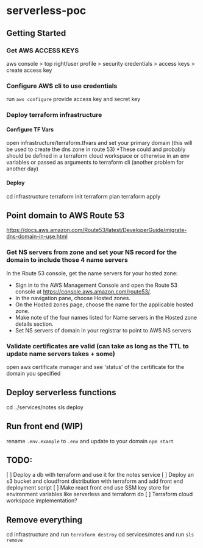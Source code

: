 # serverless-poc

## Getting Started
### Get AWS ACCESS KEYS
aws console > top right/user profile > security credentials > access keys > create access key

### Configure AWS cli to use credentials 
run `aws configure`
provide access key and secret key

### Deploy terraform infrastructure
#### Configure TF Vars
open infrastructure/terraform.tfvars and set your primary domain (this will be used to create the dns zone in route 53)
*These could and probably should be defined in a terraform cloud workspace or otherwise in an env variables or passed as arguments to terraform cli (another problem for another day)

#### Deploy
cd infrastructure
terraform init
terraform plan
terraform apply

## Point domain to AWS Route 53
https://docs.aws.amazon.com/Route53/latest/DeveloperGuide/migrate-dns-domain-in-use.html

### Get NS servers from zone and set your NS record for the domain to include those 4 name servers
In the Route 53 console, get the name servers for your hosted zone:
- Sign in to the AWS Management Console and open the Route 53 console at https://console.aws.amazon.com/route53/.
- In the navigation pane, choose Hosted zones.
- On the Hosted zones page, choose the name for the applicable hosted zone.
- Make note of the four names listed for Name servers in the Hosted zone details section.
- Set NS servers of domain in your registrar to point to AWS NS servers

### Validate certificates are valid (can take as long as the TTL to update name servers takes + some)
open aws certificate manager and see 'status' of the certificate for the domain you specified

## Deploy serverless functions
cd ../services/notes
sls deploy

## Run front end (WIP)
rename `.env.example` to `.env` and update to your domain
`npm start`

## TODO:
 [ ] Deploy a db with terraform and use it for the notes service
 [ ] Deploy an s3 bucket and cloudfront distribution with terraform and add front end deployment script
 [ ] Make react front end use SSM key store for environment variables like serverless and terraform do
 [ ] Terraform cloud workspace implementation? 

## Remove everything
cd infrastructure and run `terraform destroy`
cd services/notes and run `sls remove`